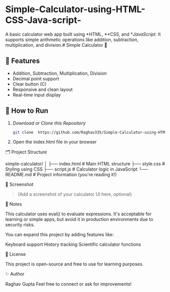 # Simple-Calculator-using-HTML-CSS-Java-script-
A basic calculator web app built using *HTML, **CSS, and **JavaScript*. It supports simple arithmetic operations like addition, subtraction, multiplication, and division.# Simple Calculator 🧮

## 🔧 Features

- Addition, Subtraction, Multiplication, Division
- Decimal point support
- Clear button (C)
- Responsive and clean layout
- Real-time input display
  
## 🚀 How to Run

1. *Download or Clone this Repository*
   ```bash
   git clone  https://github.com/Raghav335/Simple-Calculator-using-HTML-CSS-Java-script-.git

2. Open the index.html file in your browser

🗂 Project Structure

simple-calculator/
│
├── index.html        # Main HTML structure
├── style.css         # Styling using CSS
├── script.js         # Calculator logic in JavaScript
└── README.md         # Project information (you're reading it!)

📸 Screenshot

> (Add a screenshot of your calculator UI here, optional)

📌 Notes

This calculator uses eval() to evaluate expressions. It's acceptable for learning or simple apps, but avoid it in production environments due to security risks.

You can expand this project by adding features like:

Keyboard support
History tracking
Scientific calculator functions

📄 License

This project is open-source and free to use for learning purposes.

✨ Author

Raghav Gupta
Feel free to connect or ask for improvements!


